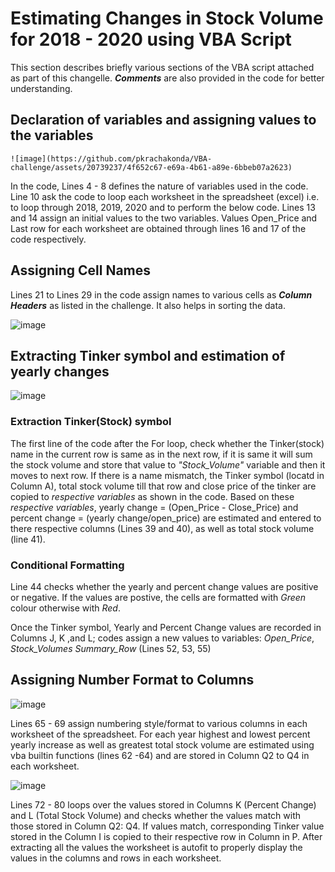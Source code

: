# Estimating Changes in Stock Volume for 2018 - 2020 using VBA Script

This section describes briefly various sections of the VBA script attached as part of this changelle. ***Comments*** are also provided in the code for better understanding.

## Declaration of variables and assigning values to the variables
    
    ![image](https://github.com/pkrachakonda/VBA-challenge/assets/20739237/4f652c67-e69a-4b61-a89e-6bbeb07a2623)

In the code, Lines 4 - 8 defines the nature of variables used in the code. Line 10 ask the code to loop each worksheet in the spreadsheet (excel) i.e. to loop through 2018, 2019, 2020 and to perform the below code.
Lines 13 and 14 assign an initial values to the two variables. Values Open_Price and Last row for each worksheet are obtained through lines 16 and 17 of the code respectively.

## Assigning Cell Names
Lines 21 to Lines 29 in the code assign names to various cells as ***Column Headers*** as listed in the challenge. It also helps in sorting the data.

![image](https://github.com/pkrachakonda/VBA-challenge/assets/20739237/e4d229b5-1edf-4c95-8980-7d8c597d0de9)

## Extracting Tinker symbol and estimation of yearly changes

![image](https://github.com/pkrachakonda/VBA-challenge/assets/20739237/e2e0dc90-61ab-4ed1-ae83-dd309daea313)

### Extraction Tinker(Stock) symbol
The first line of the code after the For loop, check whether the Tinker(stock) name in the current row is same as in the next row, if it is same it will sum the stock volume and store that value to *"Stock_Volume"* variable and then it moves to next row. If there is a name mismatch, the Tinker symbol (locatd in Column A), total stock volume till that row and close price of the tinker are copied to *respective variables* as shown in the code.
Based on these *respective variables*, yearly change = (Open_Price - Close_Price) and percent change = (yearly change/open_price) are estimated and entered to there respective columns (Lines 39 and 40), as well as total stock volume (line 41).

### Conditional Formatting 
Line 44 checks whether the yearly and percent change values are positive or negative. If the values are postive, the cells are formatted with *Green* colour otherwise with *Red*.  

Once the Tinker symbol, Yearly and Percent Change values are recorded in Columns J, K ,and L; codes assign a new values to variables: *Open_Price*, *Stock_Volumes* *Summary_Row* (Lines 52, 53, 55)

## Assigning Number Format to Columns

![image](https://github.com/pkrachakonda/VBA-challenge/assets/20739237/9f9a377c-3b15-4e69-a5cd-8aa219323468)

Lines 65 - 69 assign numbering style/format to various columns in each worksheet of the spreadsheet. For each year highest and lowest percent yearly increase as well as greatest total stock volume are estimated using vba builtin functions (lines 62 -64) and are stored in Column Q2 to Q4 in each worksheet.

![image](https://github.com/pkrachakonda/VBA-challenge/assets/20739237/2673425f-4958-4ef4-bb90-04c74f8364ee)

Lines 72 - 80 loops over the values stored in Columns K (Percent Change) and L (Total Stock Volume) and checks whether the values match with those stored in Column Q2: Q4. If values match, corresponding Tinker value stored in the Column I is copied to their respective row in Column in P. After extracting all the values the worksheet is autofit to properly display the values in the columns and rows in each worksheet.



